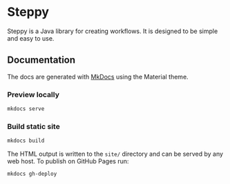 # Steppy

Steppy is a Java library for creating workflows. It is designed to be simple and easy to use.

## Documentation

The docs are generated with [MkDocs](https://www.mkdocs.org/) using the Material theme.

### Preview locally

```bash
mkdocs serve
```

### Build static site

```bash
mkdocs build
```

The HTML output is written to the `site/` directory and can be served by any web host. To publish on GitHub Pages run:

```bash
mkdocs gh-deploy
```
